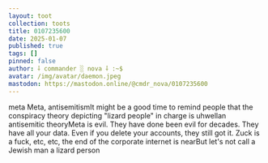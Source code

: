 ```yaml
---
layout: toot
collection: toots
title: 0107235600
date: 2025-01-07
published: true
tags: []
pinned: false
author: ⸸ commander ░ nova ⸸ :~$
avatar: /img/avatar/daemon.jpeg
mastodon: https://mastodon.online/@cmdr_nova/0107235600
---
```


meta Meta, antisemitismIt might be a good time to remind people that the conspiracy theory depicting "lizard people" in charge is uhwellan antisemitic theoryMeta is evil. They have done been evil for decades. They have all your data. Even if you delete your accounts, they still got it. Zuck is a fuck, etc, etc, the end of the corporate internet is nearBut let's not call a Jewish man a lizard person
